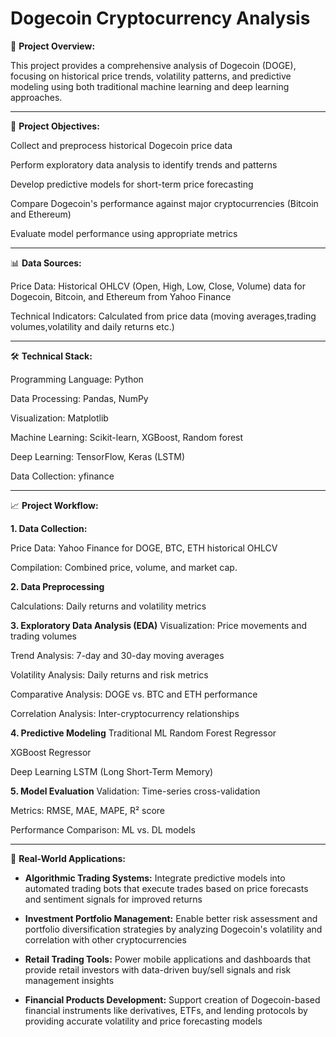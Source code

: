 # Dogecoin Cryptocurrency Analysis

📖 **Project Overview:**

This project provides a comprehensive analysis of Dogecoin (DOGE), focusing on historical price trends, volatility patterns, and predictive modeling using both traditional machine learning and deep learning approaches.  

---

🎯 **Project Objectives:**

Collect and preprocess historical Dogecoin price data

Perform exploratory data analysis to identify trends and patterns

Develop predictive models for short-term price forecasting

Compare Dogecoin's performance against major cryptocurrencies (Bitcoin and Ethereum)

Evaluate model performance using appropriate metrics

---

📊 **Data Sources:**

Price Data: Historical OHLCV (Open, High, Low, Close, Volume) data for Dogecoin, Bitcoin, and Ethereum from Yahoo Finance 

Technical Indicators: Calculated from price data (moving averages,trading volumes,volatility and daily returns etc.)

---

🛠️ **Technical Stack:**

Programming Language: Python 

Data Processing: Pandas, NumPy

Visualization: Matplotlib

Machine Learning: Scikit-learn, XGBoost, Random forest

Deep Learning: TensorFlow, Keras (LSTM)

Data Collection: yfinance

---

📈 **Project Workflow:**

**1. Data Collection:**

Price Data: Yahoo Finance for DOGE, BTC, ETH historical OHLCV

Compilation: Combined price, volume, and market cap.

**2. Data Preprocessing**

Calculations: Daily returns and volatility metrics

**3. Exploratory Data Analysis (EDA)**
Visualization: Price movements and trading volumes

Trend Analysis: 7-day and 30-day moving averages

Volatility Analysis: Daily returns and risk metrics

Comparative Analysis: DOGE vs. BTC and ETH performance

Correlation Analysis: Inter-cryptocurrency relationships

**4. Predictive Modeling**
Traditional ML
Random Forest Regressor

XGBoost Regressor

Deep Learning
LSTM (Long Short-Term Memory)

**5. Model Evaluation**
Validation: Time-series cross-validation

Metrics: RMSE, MAE, MAPE, R² score

Performance Comparison: ML vs. DL models

---

🎯 **Real-World Applications:**

- **Algorithmic Trading Systems:**
        Integrate predictive models into automated trading bots that execute trades based on price forecasts and sentiment signals for improved returns

- **Investment Portfolio Management:**
        Enable better risk assessment and portfolio diversification strategies by analyzing Dogecoin's volatility and correlation with other cryptocurrencies

- **Retail Trading Tools:**
        Power mobile applications and dashboards that provide retail investors with data-driven buy/sell signals and risk management insights

- **Financial Products Development:**
        Support creation of Dogecoin-based financial instruments like derivatives, ETFs, and lending protocols by providing accurate volatility and price forecasting models


